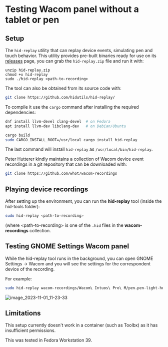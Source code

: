 # Testing Wacom panel without a tablet or pen

## Setup

The `hid-replay` utility that can replay device events, simulating pen and touch behavior. This utility provides pre-built binaries ready for use on its [releases](https://github.com/hidutils/hid-replay/releases/) page, you can grab the `hid-replay.zip` file and run it with:
```
unzip hid-replay.zip
chmod +x hid-replay
sudo ./hid-replay <path-to-recording>
```

The tool can also be obtained from its source code with:

```bash
git clone https://github.com/hidutils/hid-replay/
```

To compile it use the `cargo` command after installing the required dependencies:

```bash
dnf install llvm-devel clang-devel  # on Fedora
apt install llvm-dev libclang-dev   # on Debian/Ubuntu

cargo build
sudo CARGO_INSTALL_ROOT=/usr/local cargo install hid-replay
```
The last command will install `hid-replay` as `/usr/local/bin/hid-replay`.

Peter Hutterer kindly maintains a collection of Wacom device event recordings in a git repository that can be downloaded with:

```bash
git clone https://github.com/whot/wacom-recordings
```

## Playing device recordings

After setting up the environment, you can run the **hid-replay** tool (inside the hid-tools folder):

```bash
sudo hid-replay <path-to-recording>
```

(where \<path-to-recording\> is one of the `.hid` files in the **wacom-recordings** collection.

## Testing GNOME Settings Wacom panel

While the hid-replay tool runs in the background, you can open GNOME Settings -> Wacom and you will see the settings for the correspondent device of the recording.

For example:

```bash
sudo hid-replay wacom-recordings/Wacom\ Intuos\ Pro\ M/pen.pen-light-horizontal.hid
```

![image_2023-11-01_11-23-33](uploads/6ac48ebd50b20ee5437d9b587d6621f7/image_2023-11-01_11-23-33.png)

## Limitations

This setup currently doesn't work in a container (such as Toolbx) as it has insufficient permissions.

This was tested in Fedora Workstation 39.
